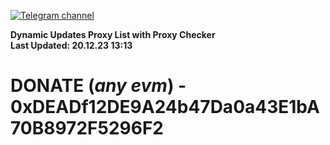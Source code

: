 [![Telegram channel](https://img.shields.io/endpoint?url=https://runkit.io/damiankrawczyk/telegram-badge/branches/master?url=https://t.me/n4z4v0d)](https://t.me/n4z4v0d) 

**Dynamic Updates Proxy List with Proxy Checker**  
**Last Updated: 20.12.23 13:13**

# DONATE (_any evm_) - 0xDEADf12DE9A24b47Da0a43E1bA70B8972F5296F2
